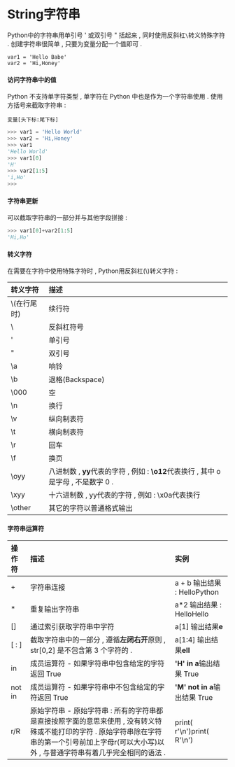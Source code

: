 # String字符串

Python中的字符串用单引号 ' 或双引号 " 括起来 , 同时使用反斜杠`\`转义特殊字符 . 创建字符串很简单 , 只要为变量分配一个值即可 .

```
var1 = 'Hello Babe'
var2 = 'Hi,Honey'
```

#### 访问字符串中的值

Python 不支持单字符类型 , 单字符在 Python 中也是作为一个字符串使用 . 使用方括号来截取字符串 :

```
变量[头下标:尾下标]
```

```py
>>> var1 = 'Hello World'
>>> var2 = 'Hi,Honey'
>>> var1
'Hello World'
>>> var1[0]
'H'
>>> var2[1:5]
'i,Ho'
>>>
```

#### 字符串更新

可以截取字符串的一部分并与其他字段拼接 :

```py
>>> var1[0]+var2[1:5]
'Hi,Ho'
```

#### 转义字符

在需要在字符中使用特殊字符时 , Python用反斜杠\(\\)转义字符 :

| 转义字符 | 描述 |
| :--- | :--- |
| \\(在行尾时\) | 续行符 |
| \ | 反斜杠符号 |
| \' | 单引号 |
| \" | 双引号 |
| \a | 响铃 |
| \b | 退格\(Backspace\) |
| \000 | 空 |
| \n | 换行 |
| \v | 纵向制表符 |
| \t | 横向制表符 |
| \r | 回车 |
| \f | 换页 |
| \oyy | 八进制数 , **yy**代表的字符 , 例如 : **\o12**代表换行 , 其中 o 是字母 , 不是数字 0 . |
| \xyy | 十六进制数 , yy代表的字符 , 例如 : \x0a代表换行 |
| \other | 其它的字符以普通格式输出 |

#### 字符串运算符

| 操作符 | 描述 | 实例 |
| :--- | :--- | :--- |
| + | 字符串连接 | a + b 输出结果 : HelloPython |
| \* | 重复输出字符串 | a\*2 输出结果 : HelloHello |
| \[\] | 通过索引获取字符串中字符 | a\[1\] 输出结果**e** |
| \[ : \] | 截取字符串中的一部分 , 遵循**左闭右开**原则 , str\[0,2\] 是不包含第 3 个字符的 .  | a\[1:4\] 输出结果**ell** |
| in | 成员运算符 - 如果字符串中包含给定的字符返回 True | **'H' in a**输出结果 True |
| not in | 成员运算符 - 如果字符串中不包含给定的字符返回 True | **'M' not in a**输出结果 True |
| r/R | 原始字符串 - 原始字符串 : 所有的字符串都是直接按照字面的意思来使用 , 没有转义特殊或不能打印的字符 . 原始字符串除在字符串的第一个引号前加上字母r\(可以大小写\)以外 , 与普通字符串有着几乎完全相同的语法 .  | print\( r'\n'\)print\( R'\n'\) |



